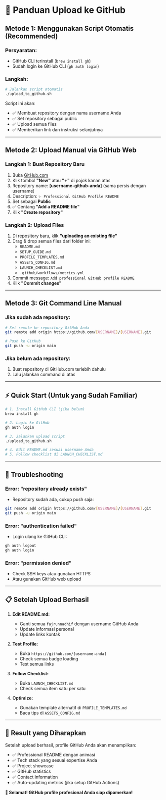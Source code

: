 # 🚀 Panduan Upload ke GitHub

## Metode 1: Menggunakan Script Otomatis (Recommended)

### Persyaratan:
- GitHub CLI terinstall (`brew install gh`)
- Sudah login ke GitHub CLI (`gh auth login`)

### Langkah:
```bash
# Jalankan script otomatis
./upload_to_github.sh
```

Script ini akan:
- ✅ Membuat repository dengan nama username Anda
- ✅ Set repository sebagai public
- ✅ Upload semua files
- ✅ Memberikan link dan instruksi selanjutnya

---

## Metode 2: Upload Manual via GitHub Web

### Langkah 1: Buat Repository Baru
1. Buka [GitHub.com](https://github.com)
2. Klik tombol **"New"** atau **"+"** di pojok kanan atas
3. Repository name: **[username-github-anda]** (sama persis dengan username)
4. Description: `✨ Professional GitHub Profile README`
5. Set sebagai **Public**
6. ✅ Centang **"Add a README file"**
7. Klik **"Create repository"**

### Langkah 2: Upload Files
1. Di repository baru, klik **"uploading an existing file"**
2. Drag & drop semua files dari folder ini:
   - `README.md`
   - `SETUP_GUIDE.md`
   - `PROFILE_TEMPLATES.md`
   - `ASSETS_CONFIG.md`
   - `LAUNCH_CHECKLIST.md`
   - `.github/workflows/metrics.yml`
3. Commit message: `Add professional GitHub profile README`
4. Klik **"Commit changes"**

---

## Metode 3: Git Command Line Manual

### Jika sudah ada repository:
```bash
# Set remote ke repository GitHub Anda
git remote add origin https://github.com/[USERNAME]/[USERNAME].git

# Push ke GitHub
git push -u origin main
```

### Jika belum ada repository:
1. Buat repository di GitHub.com terlebih dahulu
2. Lalu jalankan command di atas

---

## ⚡ Quick Start (Untuk yang Sudah Familiar)

```bash
# 1. Install GitHub CLI (jika belum)
brew install gh

# 2. Login ke GitHub
gh auth login

# 3. Jalankan upload script
./upload_to_github.sh

# 4. Edit README.md sesuai username Anda
# 5. Follow checklist di LAUNCH_CHECKLIST.md
```

---

## 🔧 Troubleshooting

### Error: "repository already exists"
- Repository sudah ada, cukup push saja:
```bash
git remote add origin https://github.com/[USERNAME]/[USERNAME].git
git push -u origin main
```

### Error: "authentication failed"
- Login ulang ke GitHub CLI:
```bash
gh auth logout
gh auth login
```

### Error: "permission denied"
- Check SSH keys atau gunakan HTTPS
- Atau gunakan GitHub web upload

---

## 📋 Setelah Upload Berhasil

1. **Edit README.md:**
   - Ganti semua `fajrunnadhif` dengan username GitHub Anda
   - Update informasi personal
   - Update links kontak

2. **Test Profile:**
   - Buka `https://github.com/[username-anda]`
   - Check semua badge loading
   - Test semua links

3. **Follow Checklist:**
   - Buka `LAUNCH_CHECKLIST.md`
   - Check semua item satu per satu

4. **Optimize:**
   - Gunakan template alternatif di `PROFILE_TEMPLATES.md`
   - Baca tips di `ASSETS_CONFIG.md`

---

## 🎯 Result yang Diharapkan

Setelah upload berhasil, profile GitHub Anda akan menampilkan:
- ✅ Professional README dengan animasi
- ✅ Tech stack yang sesuai expertise Anda
- ✅ Project showcase
- ✅ GitHub statistics
- ✅ Contact information
- ✅ Auto-updating metrics (jika setup GitHub Actions)

**🎉 Selamat! GitHub profile profesional Anda siap dipamerkan!**
